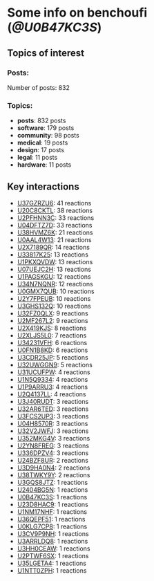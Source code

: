 # Some info on benchoufi (_@U0B47KC3S_)


## Topics of interest

### Posts: 

Number of posts: 832

### Topics:

* __posts__: 832 posts
* __software__: 179 posts
* __community__: 98 posts
* __medical__: 19 posts
* __design__: 17 posts
* __legal__: 11 posts
* __hardware__: 11 posts

## Key interactions 

* [U37GZRZU6](./U37GZRZU6.md): 41 reactions
* [U20C8CKTL](./U20C8CKTL.md): 38 reactions
* [U2PFHNN3C](./U2PFHNN3C.md): 33 reactions
* [U04DFTZ7D](./U04DFTZ7D.md): 33 reactions
* [U38HVMZ6K](./U38HVMZ6K.md): 21 reactions
* [U0AAL4W13](./U0AAL4W13.md): 21 reactions
* [U2X7189QR](./U2X7189QR.md): 14 reactions
* [U33817K25](./U33817K25.md): 13 reactions
* [U1PKXQVDW](./U1PKXQVDW.md): 13 reactions
* [U07UEJC2H](./U07UEJC2H.md): 13 reactions
* [U1PAGSKGU](./U1PAGSKGU.md): 12 reactions
* [U34N7NQNR](./U34N7NQNR.md): 12 reactions
* [U0GMX7QUB](./U0GMX7QUB.md): 10 reactions
* [U2Y7FPEUB](./U2Y7FPEUB.md): 10 reactions
* [U3GHS132Q](./U3GHS132Q.md): 10 reactions
* [U32FZ0QLX](./U32FZ0QLX.md): 9 reactions
* [U2MF267L2](./U2MF267L2.md): 9 reactions
* [U2X419KJS](./U2X419KJS.md): 8 reactions
* [U2XLJS5L0](./U2XLJS5L0.md): 7 reactions
* [U34231VFH](./U34231VFH.md): 6 reactions
* [U0FN1B8KD](./U0FN1B8KD.md): 6 reactions
* [U3CDR25JP](./U3CDR25JP.md): 5 reactions
* [U32UWGGN9](./U32UWGGN9.md): 5 reactions
* [U31UCUFPW](./U31UCUFPW.md): 4 reactions
* [U1N5Q9334](./U1N5Q9334.md): 4 reactions
* [U1P9ARRU3](./U1P9ARRU3.md): 4 reactions
* [U2Q4137LL](./U2Q4137LL.md): 4 reactions
* [U3J40RUDT](./U3J40RUDT.md): 3 reactions
* [U32AR6TED](./U32AR6TED.md): 3 reactions
* [U3FCS2UP3](./U3FCS2UP3.md): 3 reactions
* [U04H8570R](./U04H8570R.md): 3 reactions
* [U32V2JWFJ](./U32V2JWFJ.md): 3 reactions
* [U352MKG4V](./U352MKG4V.md): 3 reactions
* [U2YN8FREG](./U2YN8FREG.md): 3 reactions
* [U336DPZV4](./U336DPZV4.md): 3 reactions
* [U24BZF8UR](./U24BZF8UR.md): 2 reactions
* [U3D9HA0N4](./U3D9HA0N4.md): 2 reactions
* [U38TWKY9Y](./U38TWKY9Y.md): 2 reactions
* [U3GQS8JTZ](./U3GQS8JTZ.md): 1 reactions
* [U2404BG5N](./U2404BG5N.md): 1 reactions
* [U0B47KC3S](./U0B47KC3S.md): 1 reactions
* [U23D8HAC9](./U23D8HAC9.md): 1 reactions
* [U1NM17NHF](./U1NM17NHF.md): 1 reactions
* [U36QEPF51](./U36QEPF51.md): 1 reactions
* [U0KLG7CP8](./U0KLG7CP8.md): 1 reactions
* [U3CV9P9NH](./U3CV9P9NH.md): 1 reactions
* [U3ARRLDQ8](./U3ARRLDQ8.md): 1 reactions
* [U3HH0CEAW](./U3HH0CEAW.md): 1 reactions
* [U2PTWF6SX](./U2PTWF6SX.md): 1 reactions
* [U35LGETA4](./U35LGETA4.md): 1 reactions
* [U1NTT0ZPH](./U1NTT0ZPH.md): 1 reactions
